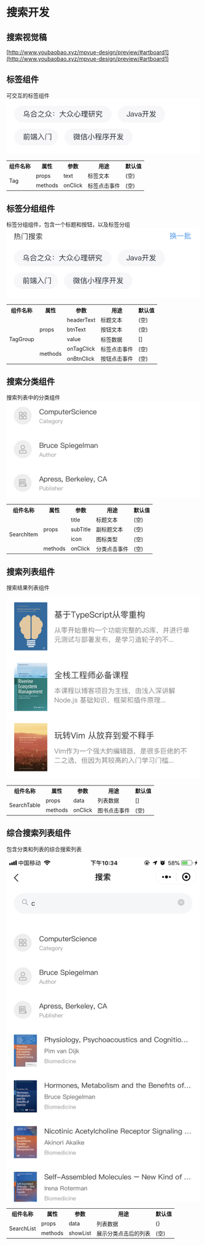 # 搜索开发

## 搜索视觉稿
[http://www.youbaobao.xyz/mpvue-design/preview/#artboard1](http://www.youbaobao.xyz/mpvue-design/preview/#artboard1)

## 标签组件
可交互的标签组件
![tag](../images/component_tag.png)
<table>
    <tr>
        <th>组件名称</th>
        <th>属性</th>
        <th>参数</th>
        <th>用途</th>
        <th>默认值</th>
    </tr>
    <tr>
        <td rowspan="2">Tag</td>
        <td>props</td>
        <td>text</td>
        <td>标签文本</td>
        <td>(空)</td>
    </tr>
    <tr>
        <td>methods</td>
        <td>onClick</td>
        <td>标签点击事件</td>
        <td>(空)</td>
    </tr>
</table>

## 标签分组组件
标签分组组件，包含一个标题和按钮，以及标签分组
![tag_group](../images/component_tag_group.png)

<table>
    <tr>
        <th>组件名称</th>
        <th>属性</th>
        <th>参数</th>
        <th>用途</th>
        <th>默认值</th>
    </tr>
    <tr>
        <td rowspan="5">TagGroup</td>
        <td rowspan="3">props</td>
        <td>headerText</td>
        <td>标题文本</td>
        <td>(空)</td>
    </tr>
    <tr>
        <td>btnText</td>
        <td>按钮文本</td>
        <td>(空)</td>
    </tr>
    <tr>
        <td>value</td>
        <td>标签数据</td>
        <td>[]</td>
    </tr>
    <tr>
        <td rowspan="2">methods</td>
        <td>onTagClick</td>
        <td>标签点击事件</td>
        <td>(空)</td>
    </tr>
    <tr>
        <td>onBtnClick</td>
        <td>按钮点击事件</td>
        <td>(空)</td>
    </tr>
</table>

## 搜索分类组件
搜索列表中的分类组件
![component_search_item](../images/component_search_item.jpg)

<table>
    <tr>
        <th>组件名称</th>
        <th>属性</th>
        <th>参数</th>
        <th>用途</th>
        <th>默认值</th>
    </tr>
    <tr>
        <td rowspan="4">SearchItem</td>
        <td rowspan="3">props</td>
        <td>title</td>
        <td>标题文本</td>
        <td>(空)</td>
    </tr>
    <tr>
        <td>subTitle</td>
        <td>副标题文本</td>
        <td>(空)</td>
    </tr>
    <tr>
        <td>icon</td>
        <td>图标类型</td>
        <td>(空)</td>
    </tr>
    <tr>
        <td>methods</td>
        <td>onClick</td>
        <td>分类点击事件</td>
        <td>(空)</td>
    </tr>
</table>

## 搜索列表组件
搜索结果列表组件

![component_search_table](../images/component_search_table.png)

<table>
    <tr>
        <th>组件名称</th>
        <th>属性</th>
        <th>参数</th>
        <th>用途</th>
        <th>默认值</th>
    </tr>
    <tr>
        <td rowspan="2">SearchTable</td>
        <td>props</td>
        <td>data</td>
        <td>列表数据</td>
        <td>[]</td>
    </tr>
    <tr>
        <td>methods</td>
        <td>onClick</td>
        <td>图书点击事件</td>
        <td>(空)</td>
    </tr>
</table>

## 综合搜索列表组件
包含分类和列表的综合搜索列表

![component_search_list](../images/component_search_list.jpg)

<table>
    <tr>
        <th>组件名称</th>
        <th>属性</th>
        <th>参数</th>
        <th>用途</th>
        <th>默认值</th>
    </tr>
    <tr>
        <td rowspan="2">SearchList</td>
        <td>props</td>
        <td>data</td>
        <td>列表数据</td>
        <td>{}</td>
    </tr>
    <tr>
        <td>methods</td>
        <td>showList</td>
        <td>展示分类点击后的列表</td>
        <td>(空)</td>
    </tr>
</table>

